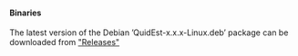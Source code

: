 
#### Binaries

The latest version of the Debian ’QuidEst-x.x.x-Linux.deb’ package can be downloaded from 
["Releases"](https://github.com/canessae/Quidest/releases)
